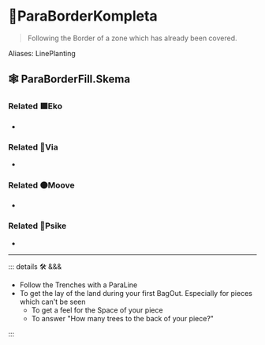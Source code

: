 # 🔻<via>ParaBorderKompleta</via>

> Following the Border of a zone which has already been covered.

Aliases: LinePlanting

## 🕸 ParaBorderFill.Skema

### Related 🟩<ekos>Eko</ekos>

-

### Related 🔻<via>Via</via>

-

### Related 🟠<mooves>Moove</mooves>

-

### Related 💜<psike>Psike</psike>

-

---

<!-- =================================================== -->
<!-- =================================================== -->
<!-- =================================================== -->
<!-- =================================================== -->
<!-- =================================================== -->
::: details 🛠 <dev>&&&</dev>

- Follow the Trenches with a ParaLine
- To get the lay of the land during your first BagOut. Especially for pieces which can't be seen
    - To get a feel for the Space of your piece
    - To answer "How many trees to the back of your piece?"

:::
